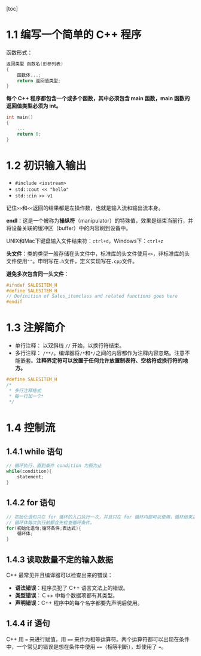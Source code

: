 [toc]

# 1.1 编写一个简单的 C++ 程序

函数形式：

```cpp
返回类型 函数名(形参列表)
{
	函数体...;
    return 返回值类型;
}
```

**每个 C++ 程序都包含一个或多个函数，其中必须包含 main 函数，main 函数的返回值类型必须为 int。**

```cpp
int main()
{
	...
	return 0;
}
```



# 1.2 初识输入输出

* `#include <iostream>`
* `std::cout << "hello"`
* `std::cin >> v1`

记住`>>`和`<<`返回的结果都是左操作数，也就是输入流和输出流本身。

**endl**：这是一个被称为**操纵符**（manipulator）的特殊值，效果是结束当前行，并将设备关联的缓冲区（buffer）中的内容刷到设备中。

UNIX和Mac下键盘输入文件结束符：`ctrl+d`，Windows下：`ctrl+z`

**头文件**：类的类型一般存储在头文件中，标准库的头文件使用`<>`，非标准库的头文件使用`""`。申明写在`.h`文件，定义实现写在`.cpp`文件。

**避免多次包含同一头文件**：

```cpp
#ifndef SALESITEM_H
#define SALESITEM_H
// Definition of Sales_itemclass and related functions goes here
#endif
```



# 1.3 注解简介

- 单行注释： 以双斜线 `//` 开始，以换行符结束。
- 多行注释： `/**/`。编译器将`/*`和`*/`之间的内容都作为注释内容忽略。注意不能嵌套。**注释界定符可以放置于任何允许放置制表符、空格符或换行符的地方。**

```cpp
#define SALESITEM_H
/*
 * 多行注释格式
 * 每一行加一个*
 */
```



# 1.4 控制流

## 1.4.1 while 语句

```cpp
// 循环执行，直到条件 condition 为假为止
while(condition){
	statement;
}
```

## 1.4.2 for 语句

```cpp
// 初始化语句只在 for 循环的入口执行一次，并且只在 for 循环内部可以使用，循环结束之后不能继续使用了。
// 循环体每次执行前都会先检查循环条件。
for(初始化语句;循环条件;表达式){
    循环体;
}
```

## 1.4.3 读取数量不定的输入数据

 C++ 最常见并且编译器可以检查出来的错误：

* **语法错误**：程序员犯了 C++ 语言文法上的错误。
* **类型错误**：Ｃ++ 中每个数据项都有其类型。
* **声明错误**：C++ 程序中的每个名字都要先声明后使用。

## 1.4.4 if 语句

C++ 用 `=` 来进行赋值，用 `==` 来作为相等运算符。两个运算符都可以出现在条件中，一个常见的错误是想在条件中使用 `==`（相等判断），却使用了 `=`。

